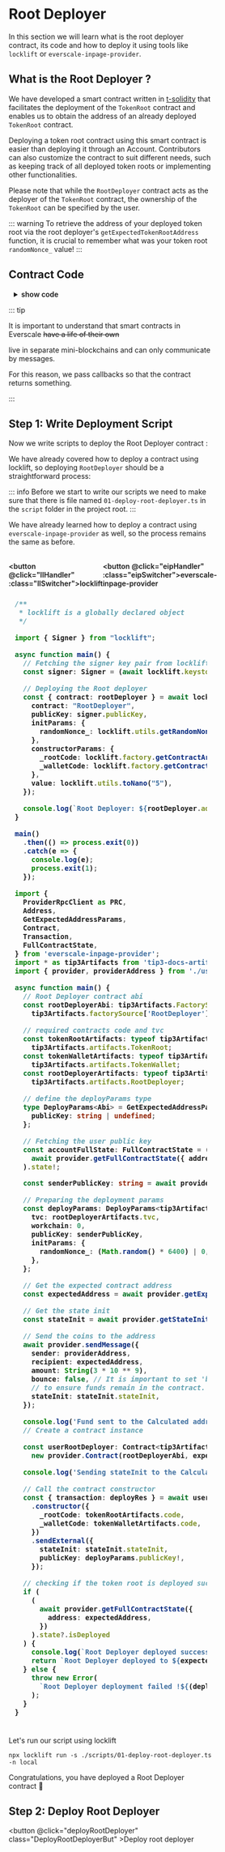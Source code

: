 
<div class="DeployRootDeployer">

# Root Deployer
In this section we will learn what is the root deployer contract, its code and how to deploy it using tools like `locklift` or `everscale-inpage-provider`.

## What is the Root Deployer ?

We have developed a smart contract written in [t-solidity](https://github.com/tonlabs/TON-Solidity-Compiler) that facilitates the deployment of the  `TokenRoot`  contract and enables us to obtain the address of an already deployed  `TokenRoot`  contract.

Deploying a token root contract using this smart contract is easier than deploying it through an Account. Contributors can also customize the contract to suit different needs, such as keeping track of all deployed token roots or implementing other functionalities.

Please note that while the  `RootDeployer`  contract acts as the deployer of the  `TokenRoot`  contract, the ownership of the  `TokenRoot`  can be specified by the user.

::: warning
To retrieve the address of your deployed token root via the root deployer's `getExpectedTokenRootAddress` function, it is crucial to remember what was your token root `randomNonce_` value!
:::


## Contract Code

<details>
<summary> show code </summary>

```` solidity

pragma ever-solidity >= 0.61.2;
pragma AbiHeader expire;
pragma AbiHeader pubkey;

import "@broxus/contracts/contracts/libraries/MsgFlag.tsol";

import "@broxus/tip3/contracts/TokenRoot.tsol";

contract RootDeployer {

    uint32 static randomNonce_;

    address owner_;

    TvmCell rootCode_;
    TvmCell walletCode_;

    constructor(
        TvmCell _rootCode,
        TvmCell _walletCode
    ) public {
        tvm.accept();
        owner_ = msg.sender;
        rootCode_ = _rootCode;
        walletCode_ =  _walletCode;
    }

    function getExpectedTokenRootAddress(
        string name,
        string symbol,
        uint8 decimals,
        address rootOwner,
        uint32 randomNonce
        ) public view returns(address){
        return address(tvm.hash(tvm.buildStateInit({
            contr: TokenRoot,
            varInit: {
                randomNonce_: randomNonce,
                deployer_: address(this),
                rootOwner_: rootOwner,
                name_: name,
                symbol_: symbol,
                decimals_: decimals,
                walletCode_: walletCode_
            },
            pubkey: 0,
            code: rootCode_
        })));
    }


    function DeployRootDeployer(
        string name,
        string symbol,
        uint8 decimals,
        address initialSupplyTo,
        uint128 initialSupply,
        uint128 deployWalletValue,
        address rootOwner,
        uint32 randomNonce,
        bool mintDisabled,
        bool burnByRootDisabled,
        bool burnPaused,
        address remainingGasTo
    ) public view{
        tvm.accept();
        TvmCell initData = tvm.buildStateInit({
            contr: TokenRoot,
            varInit: {
                randomNonce_: randomNonce,
                deployer_: address(this),
                rootOwner_: rootOwner,
                name_: name,
                symbol_: symbol,
                decimals_: decimals,
                walletCode_: walletCode_
            },
            pubkey: 0,
            code: rootCode_
        });

        new TokenRoot {
            stateInit: initData,
            value: 2 ever,
            flag: MsgFlag.SENDER_PAYS_FEES
        }(
            initialSupplyTo,
            initialSupply,
            deployWalletValue,
            mintDisabled,
            burnByRootDisabled,
            burnPaused,
            remainingGasTo
        );
    }
}
````
</details>

::: tip

It is important to understand that smart contracts in Everscale ~~have a life of their own~~

live in separate mini-blockchains and can only communicate by messages.

For this reason, we pass callbacks so that the contract returns something.

:::

## Step 1: Write Deployment Script


Now we write scripts to deploy the Root Deployer contract :

<span  :class="LLdis"  >

We have already covered how to deploy a contract using locklift, so deploying  `RootDeployer`  should be a straightforward process:

::: info
Before we start to write our scripts we need to make sure that there is file named `01-deploy-root-deployer.ts` in the `script` folder in the project root.
:::

</span>

<span  :class="EIPdis"  >

We have already learned how to deploy a contract using  `everscale-inpage-provider`  as well, so the process remains the same as before.

</span>
<br/>

<div class="switcherContainer">

<button @click="llHandler" :class="llSwitcher">locklift</button>

<button @click="eipHandler" :class="eipSwitcher">everscale-inpage-provider </button>

</div>

<div class="codeBlockContainer" >

<span  :class="LLdis">

````typescript
/**
 * locklift is a globally declared object
 */

import { Signer } from "locklift";

async function main() {
  // Fetching the signer key pair from locklift.config.ts
  const signer: Signer = (await locklift.keystore.getSigner("0"))!;

  // Deploying the Root deployer
  const { contract: rootDeployer } = await locklift.factory.deployContract({
    contract: "RootDeployer",
    publicKey: signer.publicKey,
    initParams: {
      randomNonce_: locklift.utils.getRandomNonce(),
    },
    constructorParams: {
      _rootCode: locklift.factory.getContractArtifacts("TokenRoot").code,
      _walletCode: locklift.factory.getContractArtifacts("TokenWallet").code,
    },
    value: locklift.utils.toNano("5"),
  });

  console.log(`Root Deployer: ${rootDeployer.address.toString()}`);
}

main()
  .then(() => process.exit(0))
  .catch(e => {
    console.log(e);
    process.exit(1);
  });

````

</span>

<span  :class="EIPdis">

````typescript
import {
  ProviderRpcClient as PRC,
  Address,
  GetExpectedAddressParams,
  Contract,
  Transaction,
  FullContractState,
} from 'everscale-inpage-provider';
import * as tip3Artifacts from 'tip3-docs-artifacts';
import { provider, providerAddress } from './useProvider';

async function main() {
  // Root Deployer contract abi
  const rootDeployerAbi: tip3Artifacts.FactorySource['RootDeployer'] =
    tip3Artifacts.factorySource['RootDeployer'];

  // required contracts code and tvc
  const tokenRootArtifacts: typeof tip3Artifacts.artifacts.TokenRoot =
    tip3Artifacts.artifacts.TokenRoot;
  const tokenWalletArtifacts: typeof tip3Artifacts.artifacts.TokenWallet =
    tip3Artifacts.artifacts.TokenWallet;
  const rootDeployerArtifacts: typeof tip3Artifacts.artifacts.RootDeployer =
    tip3Artifacts.artifacts.RootDeployer;

  // define the deployParams type
  type DeployParams<Abi> = GetExpectedAddressParams<Abi> & {
    publicKey: string | undefined;
  };

  // Fetching the user public key
  const accountFullState: FullContractState = (
    await provider.getFullContractState({ address: providerAddress })
  ).state!;

  const senderPublicKey: string = await provider.extractPublicKey(accountFullState.boc);

  // Preparing the deployment params
  const deployParams: DeployParams<tip3Artifacts.FactorySource['RootDeployer']> = {
    tvc: rootDeployerArtifacts.tvc,
    workchain: 0,
    publicKey: senderPublicKey,
    initParams: {
      randomNonce_: (Math.random() * 6400) | 0,
    },
  };

  // Get the expected contract address
  const expectedAddress = await provider.getExpectedAddress(rootDeployerAbi, deployParams);

  // Get the state init
  const stateInit = await provider.getStateInit(rootDeployerAbi, deployParams);

  // Send the coins to the address
  await provider.sendMessage({
    sender: providerAddress,
    recipient: expectedAddress,
    amount: String(3 * 10 ** 9),
    bounce: false, // It is important to set 'bounce' to false
    // to ensure funds remain in the contract.
    stateInit: stateInit.stateInit,
  });

  console.log('Fund sent to the Calculated address !');
  // Create a contract instance

  const userRootDeployer: Contract<tip3Artifacts.FactorySource['RootDeployer']> =
    new provider.Contract(rootDeployerAbi, expectedAddress);

  console.log('Sending stateInit to the Calculated address ...');

  // Call the contract constructor
  const { transaction: deployRes } = await userRootDeployer.methods
    .constructor({
      _rootCode: tokenRootArtifacts.code,
      _walletCode: tokenWalletArtifacts.code,
    })
    .sendExternal({
      stateInit: stateInit.stateInit,
      publicKey: deployParams.publicKey!,
    });

  // checking if the token root is deployed successfully by calling one of its methods
  if (
    (
      await provider.getFullContractState({
        address: expectedAddress,
      })
    ).state?.isDeployed
  ) {
    console.log(`Root Deployer deployed successfully`);
    return `Root Deployer deployed to ${expectedAddress.toString()}`;
  } else {
    throw new Error(
      `Root Deployer deployment failed !${(deployRes.exitCode, deployRes.resultCode)}`
    );
  }
}

````

</span>

</div>


<div class="action">
<div :class="llAction">

Let's run our script using locklift

```` shell
npx locklift run -s ./scripts/01-deploy-root-deployer.ts -n local
````
<ImgContainer src= '/deployRootDeployer.png' width="100%" altText="deployRootDeployerOutput" />

Congratulations, you have deployed a Root Deployer contract 🎉

</div>

<div :class="eipAction" >

## Step 2: Deploy Root Deployer

<button @click="deployRootDeployer" class="DeployRootDeployerBut" >Deploy root deployer</button>

</div>

</div>

<p id="output-p" :class="EIPdis" ref="DeployRootDeployerOutput"><loading :text="loadingText"/></p>

</div>


<script lang="ts" >
import { defineComponent, ref, onMounted } from "vue";
import {deployRootParams} from "../Scripts/types";
import {toast} from "/src/helpers/toast";
import {deployRootDeployerCon} from  "../Scripts/Contract/RootDeployer";
import ImgContainer from "../../.vitepress/theme/components/shared/BKDImgContainer.vue"
import loading from "../../.vitepress/theme/components/shared/BKDLoading.vue"

export default defineComponent({
  name: "DeployRootDeployer",
      components :{
    ImgContainer,
    loading
  },
  data(){
    return{
        LLdis: "cbShow",
        EIPdis: "cbHide",
        llSwitcher:"llSwitcher on",
        eipSwitcher: "eipSwitcher off",
        llAction: "llAction cbShow",
        eipAction: "eipAction cbHide",
        loadingText: " ",
    }
  },
  setup() {

    function llHandler(e){
        if(this.LLdis == "cbHide")
        {
            this.llSwitcher = "llSwitcher on";
            this.eipSwitcher = "eipSwitcher off"
        };
        this.EIPdis = "cbHide"
        this.LLdis = "cbShow"
        this.llAction = "llAction cbShow"
        this.eipAction = "eipAction cbHide"
}
    async function eipHandler(e){
        if(this.EIPdis == "cbHide")
        {
            this.llSwitcher = "llSwitcher off";
            this.eipSwitcher = "eipSwitcher on"
        };
        this.LLdis = "cbHide"
        this.EIPdis = "cbShow"
        this.llAction = "llAction cbHide"
        this.eipAction = "eipAction cbShow"
    }

    async function deployRootDeployer(){
        this.loadingText = "";
        let deployRootDeployerRes = await deployRootDeployerCon();
        deployRootDeployerRes = !deployRootDeployerRes ? "Failed" :  deployRootDeployerRes;
        this.loadingText = deployRootDeployerRes;
    }

    return {
        eipHandler,
        llHandler,
        deployRootDeployer
    };
  },
});

</script>

<style>

.action{
    display:inline-block;
}

.actionInName{
    font-size: .9rem;
}

.DeployRootDeployerBut, .switcherContainer, .codeBlockContainer, .Ain, details
{
  background-color: var(--vp-c-bg-mute);
  transition: background-color 0.1s;
  border: 1px solid var(--vp-c-divider);
  border-radius: 8px;
  font-weight: 600;
  cursor : pointer;
}
details {
  padding-left : 10px;
}
.Ain{
    padding-left : 10px;
    margin : 0;
}
.DeployRootDeployerBut{
    cursor:pointer;
    padding: 5px 12px;
    display: flex;
    transition: all ease .3s;
}

.DeployRootDeployerBut:hover{
      border: 1px solid var(--light-color-ts-class);
}

.llSwitcher:hover, .eipSwitcher:hover{
      border-color: var(--light-color-ts-class);
}

#output-p{
    /* height: 30px; */
    padding: 2px 10px;
    border-radius: 8px;
    border: 1px solid var(--vp-c-divider);
    }

.text{padding-left: 5px;font-size:1rem;}

.switcherContainer{
    border-bottom-left-radius: 0;
    border-bottom-right-radius: 0;
    display: flex;
    border: none;
    padding: 0px;
}
.switcherContainer > p{
    margin: 0px;
    padding : 0px;
}
.codeBlockContainer{
    border-top-left-radius: 0;
    border-top-right-radius: 0;
    padding: 8px 12px;
    font-size: 1rem;
}
.cbShow{
    display: block;
}
.cbHide{
    display: none;
}
.llSwitcher{
    padding: 5px 10px;
    border:  0 solid var(--vp-c-divider);
    border-width: 1px ;
    border-color: var(--vp-c-divider);
    border-top-left-radius: 8px;
    border-top-right-radius: 8px;
    font-weight: 600;
    transition: all ease .2s;
}
.eipSwitcher{
    padding: 5px 10px;
    border:  0 solid var(--vp-c-divider);
    border-width: 1px;
    border-color: var(--vp-c-divider);
    border-top-left-radius: 8px;
    border-top-right-radius: 8px;
    font-weight: 600;
    transition: all ease .2s;
}
.eipAction{
    font-weight: 600;
}
.on{
    color : var(--light-color-ts-class);
}
.off{
    color : var(--vp-c-bg-mute);
}

* {box-sizing: border-box;}

.container {
  display: flex;
  position: relative;
  margin-bottom: 12px;
  font-size: .9rem;
}

.container .checkboxInput {
  position: absolute;
  opacity: 0;
  height: 0;
  width: 0;

}

.checkmark {
  cursor: pointer;
  position: relative;
  top: 0;
  left: 0;
  height: 25px;
  width: 25px;
  background-color: var(--vp-c-bg-mute);
  border: 1px solid var(--vp-c-divider);
  border-radius : 8px;
  margin-left: 10px;
}

.container input:checked ~ .checkmark {
  background-color: var(--light-color-ts-class);
}

.checkmark:after {
  content: "";
  position: absolute;
  display: none;
}

.container input:checked ~ .checkmark:after {
  display: block;
}

.container .checkmark:after {
  left: 9px;
  top: 5px;
  width: 5px;
  height: 10px;
  border: solid white;
  border-width: 0 3px 3px 0;
  -webkit-transform: rotate(45deg);
  -ms-transform: rotate(45deg);
  transform: rotate(45deg);
}

</style>
